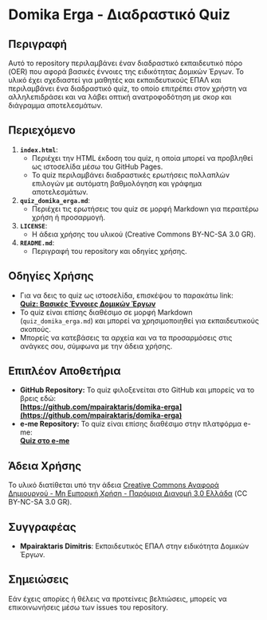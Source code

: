 # Domika Erga - Διαδραστικό Quiz

## Περιγραφή
Αυτό το repository περιλαμβάνει έναν διαδραστικό εκπαιδευτικό πόρο (OER) που αφορά βασικές έννοιες της ειδικότητας Δομικών Έργων. Το υλικό έχει σχεδιαστεί για μαθητές και εκπαιδευτικούς ΕΠΑΛ και περιλαμβάνει ένα διαδραστικό quiz, το οποίο επιτρέπει στον χρήστη να αλληλεπιδράσει και να λάβει οπτική ανατροφοδότηση με σκορ και διάγραμμα αποτελεσμάτων.

## Περιεχόμενο
1. **`index.html`**:
   - Περιέχει την HTML έκδοση του quiz, η οποία μπορεί να προβληθεί ως ιστοσελίδα μέσω του GitHub Pages.
   - Το quiz περιλαμβάνει διαδραστικές ερωτήσεις πολλαπλών επιλογών με αυτόματη βαθμολόγηση και γράφημα αποτελεσμάτων.
2. **`quiz_domika_erga.md`**:
   - Περιέχει τις ερωτήσεις του quiz σε μορφή Markdown για περαιτέρω χρήση ή προσαρμογή.
3. **`LICENSE`**:
   - Η άδεια χρήσης του υλικού (Creative Commons BY-NC-SA 3.0 GR).
4. **`README.md`**:
   - Περιγραφή του repository και οδηγίες χρήσης.

## Οδηγίες Χρήσης
- Για να δεις το quiz ως ιστοσελίδα, επισκέψου το παρακάτω link:  
  **[Quiz: Βασικές Έννοιες Δομικών Έργων](https://mpairaktaris.github.io/domika-erga)**
- Το quiz είναι επίσης διαθέσιμο σε μορφή Markdown (`quiz_domika_erga.md`) και μπορεί να χρησιμοποιηθεί για εκπαιδευτικούς σκοπούς.
- Μπορείς να κατεβάσεις τα αρχεία και να τα προσαρμόσεις στις ανάγκες σου, σύμφωνα με την άδεια χρήσης.

## Επιπλέον Αποθετήρια
- **GitHub Repository:** Το quiz φιλοξενείται στο GitHub και μπορείς να το βρεις εδώ:  
  **[https://github.com/mpairaktaris/domika-erga](https://github.com/mpairaktaris/domika-erga)**
- **e-me Repository:** Το quiz είναι επίσης διαθέσιμο στην πλατφόρμα e-me:  
 **[Quiz στο e-me](https://files.e-me.edu.gr/s/8KBkX6gzEG8FsyK)**

## Άδεια Χρήσης
Το υλικό διατίθεται υπό την άδεια [Creative Commons Αναφορά Δημιουργού - Μη Εμπορική Χρήση - Παρόμοια Διανομή 3.0 Ελλάδα](https://creativecommons.org/licenses/by-nc-sa/3.0/gr/) (CC BY-NC-SA 3.0 GR).

## Συγγραφέας
- **Μpairaktaris Dimitris**: Εκπαιδευτικός ΕΠΑΛ στην ειδικότητα Δομικών Έργων.

## Σημειώσεις
Εάν έχεις απορίες ή θέλεις να προτείνεις βελτιώσεις, μπορείς να επικοινωνήσεις μέσω των issues του repository.
